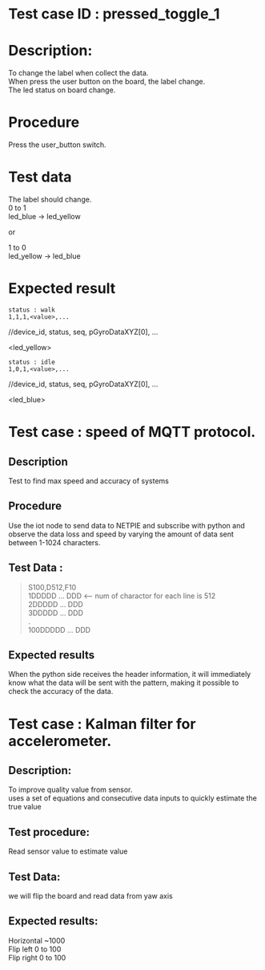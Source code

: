 # Test case ID : pressed_toggle_1

# Description:
To change the label when collect the data.  
When press the user button on the board, the label change.  
The led status on board change.  

# Procedure
Press the user_button switch.  

# Test data
The label should change.  
0 to 1  
led_blue -> led_yellow  

or  

1 to 0  
led_yellow -> led_blue  

# Expected result
```
status : walk  
1,1,1,<value>,...  
```
//device_id, status, seq, pGyroDataXYZ[0], ...  

<led_yellow>  

<toggle>  

```
status : idle  
1,0,1,<value>,...  
```
//device_id, status, seq, pGyroDataXYZ[0], ...  

<led_blue>  

# Test case : speed of MQTT protocol.
## Description
Test to find max speed and accuracy of systems
## Procedure
Use the iot node to send data to NETPIE and subscribe with python and observe the data loss and speed by varying the amount of data sent between 1-1024 characters.
## Test Data :
> S100,D512,F10  
> 1DDDDD … DDD <--  num of charactor for each line is 512  
> 2DDDDD … DDD  
> 3DDDDD … DDD  
> .  
> 100DDDDD … DDD
## Expected results
When the python side receives the header information, it will immediately know what the data will be sent with the pattern, making it possible to check the accuracy of the data.

# Test case : Kalman filter for accelerometer.  
## Description:  
To improve quality value from sensor.  
uses a set of equations and consecutive data inputs to quickly estimate the true value  

##  Test procedure:  
Read sensor value to estimate value  

## Test Data:  
we will flip the board and read data from yaw axis  

## Expected results:  
Horizontal 	~1000  
Flip left 	0 	to 	100  
Flip right	0	to 	100  
